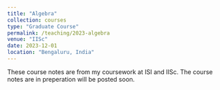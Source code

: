 ```yaml
---
title: "Algebra"
collection: courses
type: "Graduate Course"
permalink: /teaching/2023-algebra
venue: "IISc"
date: 2023-12-01
location: "Bengaluru, India"
---
```


These course notes are from my coursework at ISI and IISc. The course notes are in preperation will be posted soon.
<!-- 
- [Lec-1]():
- [Lec-2](): 
- [Lec-3](): 
- [Lec-4](): 
- [Lec-5](): 
- [Lec-6](): 
- [Lec-7](): 
- [Lec-8](): 
- [Lec-9](): 
- [Lec-10]():
- [Lec-11]():
- [Lec-12]():  
- [Lec-13](): 
- [Lec-14](): 
- [Lec-15](): 
- [Lec-16](): 
- [Lec-17](): 
- [Lec-18](): 
- [Lec-19](): 
- [Lec-20](): 
- [Lec-21](): 
- [Lec-22]():  -->